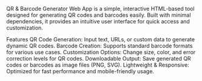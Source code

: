 QR & Barcode Generator Web App is a simple, interactive HTML-based tool designed for generating QR codes and barcodes easily. Built with minimal dependencies, it provides an intuitive user interface for quick access and customization.

Features
QR Code Generation:
Input text, URLs, or custom data to generate dynamic QR codes.
Barcode Creation:
Supports standard barcode formats for various use cases.
Customization Options:
Change size, color, and error correction levels for QR codes.
Downloadable Output:
Save generated QR codes or barcodes as image files (PNG, SVG).
Lightweight & Responsive:
Optimized for fast performance and mobile-friendly usage.
